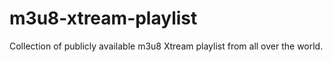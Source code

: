 # m3u8-xtream-playlist
Collection of publicly available m3u8 Xtream playlist from all over the world.
